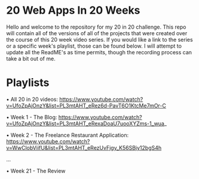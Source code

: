 # 20 Web Apps In 20 Weeks
Hello and welcome to the repository for my 20 in 20 challenge. This repo will contain all of the versions of all of the projects that were created over the course of this 20 week video series. If you would like a link to the series or a specific week's playlist, those can be found below. I will attempt to update all the ReadME's as time permits, though the recording process can take a bit out of me.

# Playlists
• All 20 in 20 videos: https://www.youtube.com/watch?v=UfoZpAjOnzY&list=PL3mtAHT_eRez6d-PavT6O1KtcMe7mOr-C

• Week 1 - The Blog: https://www.youtube.com/watch?v=UfoZpAjOnzY&list=PL3mtAHT_eRexaDoaU7uooXYZms-1_wua_

• Week 2 - The Freelance Restaurant Application: https://www.youtube.com/watch?v=WwClobViifU&list=PL3mtAHT_eRezUvFjgy_K56SBjy12bgS4h

...

• Week 21 - The Review
